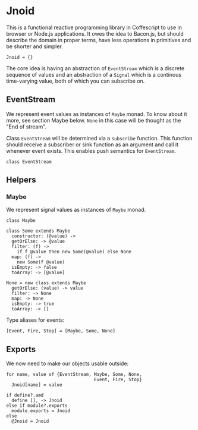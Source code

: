 Jnoid
=====

This is a functional reactive programming library in Coffescript to use in
browser or Node.js applications. It owes the idea to Bacon.js, but should
describe the domain in proper terms, have less operations in primitives and be
shorter and simpler.

    Jnoid = {}

The core idea is having an abstraction of `EventStream` which is a discrete
sequence of values and an abstraction of a `Signal` which is a continous
time-varying value, both of which you can subscribe on.

EventStream
-----------

We represent event values as instances of `Maybe` monad. To know about it more,
see section Maybe below. `None` in this case will be thought as the "End of
stream".

Class `EventStream` will be determined via a `subscribe`
function. This function should receive a subscriber or sink
function as an argument and call it whenever event exists.
This enables push semantics for `EventStream`.

    class EventStream

Helpers
-------

### Maybe

We represent signal values as instances of `Maybe` monad.

    class Maybe

    class Some extends Maybe
      constructor: (@value) ->
      getOrElse: -> @value
      filter: (f) ->
        if f @value then new Some(@value) else None
      map: (f) ->
        new Some(f @value)
      isEmpty: -> false
      toArray: -> [@value]

    None = new class extends Maybe
      getOrElse: (value) -> value
      filter: -> None
      map: -> None
      isEmpty: -> true
      toArray: -> []

Type aliases for events:

    [Event, Fire, Stop] = [Maybe, Some, None]

Exports
-------

We now need to make our objects usable outside:

    for name, value of {EventStream, Maybe, Some, None,
                                     Event, Fire, Stop}
      Jnoid[name] = value

    if define?.amd
      define [], -> Jnoid
    else if module?.exports
      module.exports = Jnoid
    else
      @Jnoid = Jnoid
